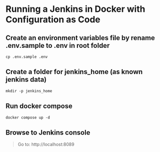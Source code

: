 # Running a Jenkins in Docker with Configuration as Code

## Create an environment variables file by rename .env.sample to .env in root folder

```shell
cp .env.sample .env

```

## Create a folder for jenkins_home (as known jenkins data)

```shell
mkdir -p jenkins_home
```

## Run docker compose

```shell
docker compose up -d
```

## Browse to Jenkins console

> Go to: http://localhost:8089
